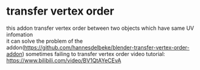 # transfer vertex order
this addon transfer vertex order between two objects which have same UV infomation  
it can solve the problem of the addon(https://github.com/hannesdelbeke/blender-transfer-vertex-order-addon) sometimes failing to transfer vertex order
video tutorial: https://www.bilibili.com/video/BV1QtAYeCEvA
